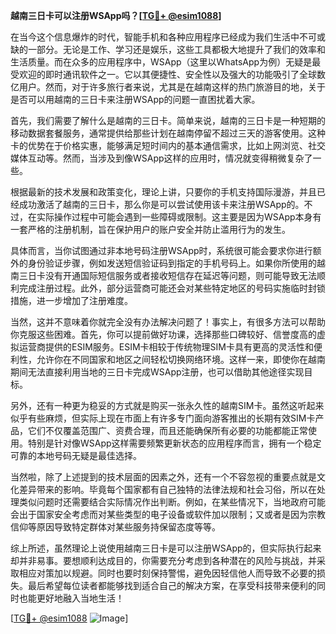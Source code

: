 **越南三日卡可以注册WSApp吗？[[TG💪+ @esim1088](https://t.me/s/esim1088)]**

在当今这个信息爆炸的时代，智能手机和各种应用程序已经成为我们生活中不可或缺的一部分。无论是工作、学习还是娱乐，这些工具都极大地提升了我们的效率和生活质量。而在众多的应用程序中，WSApp（这里以WhatsApp为例）无疑是最受欢迎的即时通讯软件之一。它以其便捷性、安全性以及强大的功能吸引了全球数亿用户。然而，对于许多旅行者来说，尤其是在越南这样的热门旅游目的地，关于是否可以用越南的三日卡来注册WSApp的问题一直困扰着大家。

首先，我们需要了解什么是越南的三日卡。简单来说，越南的三日卡是一种短期的移动数据套餐服务，通常提供给那些计划在越南停留不超过三天的游客使用。这种卡的优势在于价格实惠，能够满足短时间内的基本通信需求，比如上网浏览、社交媒体互动等。然而，当涉及到像WSApp这样的应用时，情况就变得稍微复杂了一些。

根据最新的技术发展和政策变化，理论上讲，只要你的手机支持国际漫游，并且已经成功激活了越南的三日卡，那么你是可以尝试使用该卡来注册WSApp的。不过，在实际操作过程中可能会遇到一些障碍或限制。这主要是因为WSApp本身有一套严格的注册机制，旨在保护用户的账户安全并防止滥用行为的发生。

具体而言，当你试图通过非本地号码注册WSApp时，系统很可能会要求你进行额外的身份验证步骤，例如发送短信验证码到指定的手机号码上。如果你所使用的越南三日卡没有开通国际短信服务或者接收短信存在延迟等问题，则可能导致无法顺利完成注册过程。此外，部分运营商可能还会对某些特定地区的号码实施临时封锁措施，进一步增加了注册难度。

当然，这并不意味着你就完全没有办法解决问题了！事实上，有很多方法可以帮助你克服这些困难。首先，你可以提前做好功课，选择那些口碑较好、信誉度高的虚拟运营商提供的ESIM服务。ESIM卡相较于传统物理SIM卡具有更高的灵活性和便利性，允许你在不同国家和地区之间轻松切换网络环境。这样一来，即使你在越南期间无法直接利用当地的三日卡完成WSApp注册，也可以借助其他途径实现目标。

另外，还有一种更为稳妥的方式就是购买一张永久性的越南SIM卡。虽然这听起来似乎有些麻烦，但实际上现在市面上有许多专门面向游客推出的长期有效SIM卡产品，它们不仅覆盖范围广、资费合理，而且还能确保所有必要的功能都能正常使用。特别是针对像WSApp这样需要频繁更新状态的应用程序而言，拥有一个稳定可靠的本地号码无疑是最佳选择。

当然啦，除了上述提到的技术层面的因素之外，还有一个不容忽视的重要点就是文化差异带来的影响。毕竟每个国家都有自己独特的法律法规和社会习俗，所以在处理类似问题时还需要结合实际情况作出判断。例如，在某些情况下，当地政府可能会出于国家安全考虑而对某些类型的电子设备或软件加以限制；又或者是因为宗教信仰等原因导致特定群体对某些服务持保留态度等等。

综上所述，虽然理论上说使用越南三日卡是可以注册WSApp的，但实际执行起来却并非易事。要想顺利达成目的，你需要充分考虑到各种潜在的风险与挑战，并采取相应对策加以规避。同时也要时刻保持警惕，避免因轻信他人而导致不必要的损失。最后希望每位读者都能够找到适合自己的解决方案，在享受科技带来便利的同时也能更好地融入当地生活！

[[TG💪+ @esim1088](https://t.me/s/esim1088) ![Image](https://i.postimg.cc/4NQfJmqS/Snipaste-2025-05-13-00-14-12.png)]